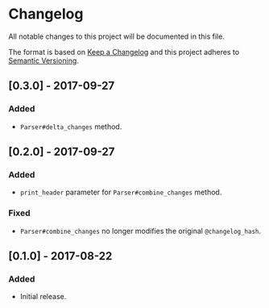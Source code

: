 # Changelog
All notable changes to this project will be documented in this file.

The format is based on [Keep a Changelog](http://keepachangelog.com/en/1.0.0/)
and this project adheres to [Semantic Versioning](http://semver.org/spec/v2.0.0.html).

## [0.3.0] - 2017-09-27
### Added
- `Parser#delta_changes` method.

## [0.2.0] - 2017-09-27
### Added
- `print_header` parameter for `Parser#combine_changes` method.

### Fixed
- `Parser#combine_changes` no longer modifies the original `@changelog_hash`.

## [0.1.0] - 2017-08-22
### Added
- Initial release.
